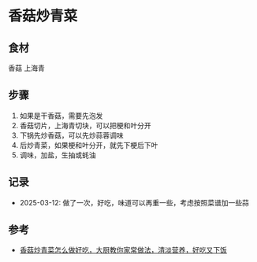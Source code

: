 # 香菇炒青菜

## 食材

香菇 上海青

## 步骤

1. 如果是干香菇，需要先泡发
2. 香菇切片，上海青切块，可以把梗和叶分开
3. 下锅先炒香菇，可以先炒蒜蓉调味
4. 后炒青菜，如果梗和叶分开，就先下梗后下叶
5. 调味，加盐，生抽或蚝油

## 记录

- 2025-03-12: 做了一次，好吃，味道可以再重一些，考虑按照菜谱加一些蒜

## 参考

- [香菇炒青菜怎么做好吃，大厨教你家常做法，清淡营养，好吃又下饭](https://b23.tv/3oVCozn)
